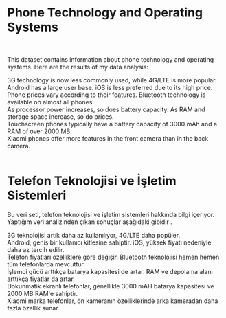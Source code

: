 # Phone Technology and Operating Systems
<br>

This dataset contains information about phone technology and operating systems. Here are the results of my data analysis:
<br>

3G technology is now less commonly used, while 4G/LTE is more popular.<br>
Android has a large user base. iOS is less preferred due to its high price.<br>
Phone prices vary according to their features. Bluetooth technology is available on almost all phones.<br>
As processor power increases, so does battery capacity. As RAM and storage space increase, so do prices.<br>
Touchscreen phones typically have a battery capacity of 3000 mAh and a RAM of over 2000 MB.<br>
Xiaomi phones offer more features in the front camera than in the back camera.<br>
<br>
# Telefon Teknolojisi ve İşletim Sistemleri

Bu veri seti, telefon teknolojisi ve işletim sistemleri hakkında bilgi içeriyor. Yaptığım veri analizinden çıkan sonuçlar aşağıdaki gibidir .<br>

3G teknolojisi artık daha az kullanılıyor, 4G/LTE daha popüler.<br>
Android, geniş bir kullanıcı kitlesine sahiptir. iOS, yüksek fiyatı nedeniyle daha az tercih edilir.<br>
Telefon fiyatları özelliklere göre değişir. Bluetooth teknolojisi hemen hemen tüm telefonlarda mevcuttur.<br>
İşlemci gücü arttıkça batarya kapasitesi de artar. RAM ve depolama alanı arttıkça fiyatlar da artar.<br>
Dokunmatik ekranlı telefonlar, genellikle 3000 mAH batarya kapasitesi ve 2000 MB RAM'e sahiptir.<br>
Xiaomi marka telefonlar, ön kameranın özelliklerinde arka kameradan daha fazla özellik sunar.<br>

